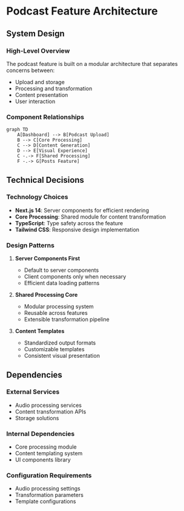 # Podcast Feature Architecture

## System Design

### High-Level Overview

The podcast feature is built on a modular architecture that separates concerns between:

- Upload and storage
- Processing and transformation
- Content presentation
- User interaction

### Component Relationships

```mermaid
graph TD
    A[Dashboard] --> B[Podcast Upload]
    B --> C[Core Processing]
    C --> D[Content Generation]
    D --> E[Visual Experience]
    C -.-> F[Shared Processing]
    F -.-> G[Posts Feature]
```

## Technical Decisions

### Technology Choices

- **Next.js 14**: Server components for efficient rendering
- **Core Processing**: Shared module for content transformation
- **TypeScript**: Type safety across the feature
- **Tailwind CSS**: Responsive design implementation

### Design Patterns

1. **Server Components First**

   - Default to server components
   - Client components only when necessary
   - Efficient data loading patterns

2. **Shared Processing Core**

   - Modular processing system
   - Reusable across features
   - Extensible transformation pipeline

3. **Content Templates**
   - Standardized output formats
   - Customizable templates
   - Consistent visual presentation

## Dependencies

### External Services

- Audio processing services
- Content transformation APIs
- Storage solutions

### Internal Dependencies

- Core processing module
- Content templating system
- UI components library

### Configuration Requirements

- Audio processing settings
- Transformation parameters
- Template configurations
